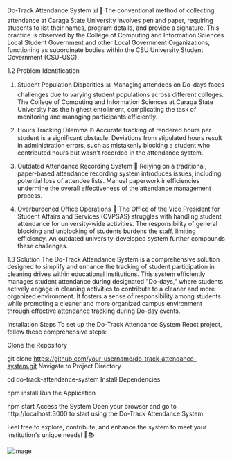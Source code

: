 Do-Track Attendance System 📊🚀
The conventional method of collecting attendance at Caraga State University involves pen and paper, requiring students to list their names, program details, and provide a signature. This practice is observed by the College of Computing and Information Sciences Local Student Government and other Local Government Organizations, functioning as subordinate bodies within the CSU University Student Government (CSU-USG).

1.2 Problem Identification
1. Student Population Disparities 📊
Managing attendees on Do-days faces challenges due to varying student populations across different colleges. The College of Computing and Information Sciences at Caraga State University has the highest enrollment, complicating the task of monitoring and managing participants efficiently.

2. Hours Tracking Dilemma ⏰
Accurate tracking of rendered hours per student is a significant obstacle. Deviations from stipulated hours result in administration errors, such as mistakenly blocking a student who contributed hours but wasn't recorded in the attendance system.

3. Outdated Attendance Recording System 📜
Relying on a traditional, paper-based attendance recording system introduces issues, including potential loss of attendee lists. Manual paperwork inefficiencies undermine the overall effectiveness of the attendance management process.

4. Overburdened Office Operations 🏢
The Office of the Vice President for Student Affairs and Services (OVPSAS) struggles with handling student attendance for university-wide activities. The responsibility of general blocking and unblocking of students burdens the staff, limiting efficiency. An outdated university-developed system further compounds these challenges.

1.3 Solution
The Do-Track Attendance System is a comprehensive solution designed to simplify and enhance the tracking of student participation in cleaning drives within educational institutions. This system efficiently manages student attendance during designated "Do-days," where students actively engage in cleaning activities to contribute to a cleaner and more organized environment. It fosters a sense of responsibility among students while promoting a cleaner and more organized campus environment through effective attendance tracking during Do-day events.

Installation Steps
To set up the Do-Track Attendance System React project, follow these comprehensive steps:

Clone the Repository

git clone https://github.com/your-username/do-track-attendance-system.git
Navigate to Project Directory

cd do-track-attendance-system
Install Dependencies

npm install
Run the Application

npm start
Access the System
Open your browser and go to http://localhost:3000 to start using the Do-Track Attendance System.

Feel free to explore, contribute, and enhance the system to meet your institution's unique needs! 🚀📚

![image](https://github.com/THE-DOOODS/do-track-frontend/assets/70809588/cd12ebad-4ffd-465d-ac8e-4fd078ee76e0)
